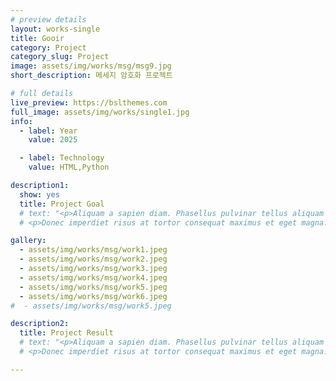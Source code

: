 ```yaml
---
# preview details
layout: works-single
title: Gooir
category: Project
category_slug: Project
image: assets/img/works/msg/msg9.jpg
short_description: 메세지 암호화 프로젝트

# full details
live_preview: https://bslthemes.com
full_image: assets/img/works/single1.jpg
info:
  - label: Year
    value: 2025

  - label: Technology
    value: HTML,Python

description1:
  show: yes
  title: Project Goal
  # text: "<p>Aliquam a sapien diam. Phasellus pulvinar tellus aliquam eleifend consectetur. Sed bibendum leo quis rutrum aliquetmorbi.</p>
  # <p>Donec imperdiet risus at tortor consequat maximus et eget magna. Cras ornare sagittis augue, id sollicitudin justo tristique ut. Nullam ex enim, euismod vel bibendum ultrices, fringilla vel eros. Donec euismod leo lectus, et euismod metus euismod sed. Quisque quis suscipit ipsum, at pellentesque velit. Duis a congue sem.</p>"

gallery:
  - assets/img/works/msg/work1.jpeg
  - assets/img/works/msg/work2.jpeg
  - assets/img/works/msg/work3.jpeg
  - assets/img/works/msg/work4.jpeg
  - assets/img/works/msg/work5.jpeg
  - assets/img/works/msg/work6.jpeg
#  - assets/img/works/msg/work5.jpeg

description2:
  title: Project Result
  # text: "<p>Aliquam a sapien diam. Phasellus pulvinar tellus aliquam eleifend consectetur. Sed bibendum leo quis rutrum aliquetmorbi.</p>
  # <p>Donec imperdiet risus at tortor consequat maximus et eget magna. Cras ornare sagittis augue, id sollicitudin justo tristique ut. Nullam ex enim, euismod vel bibendum ultrices, fringilla vel eros. Donec euismod leo lectus, et euismod metus euismod sed. Quisque quis suscipit ipsum, at pellentesque velit. Duis a congue sem.</p>"

---
```

